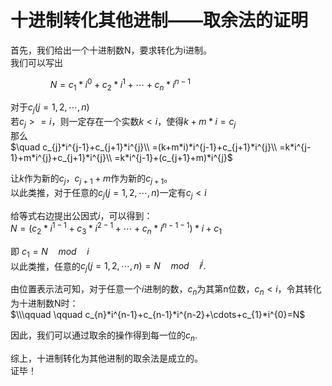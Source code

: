 # 十进制转化其他进制——取余法的证明

首先，我们给出一个十进制数N，要求转化为i进制。  
我们可以写出  

$\qquad \qquad N=c_{1}*i^{0}+c_{2}*i^{1}+\cdots+c_{n}*i^{n-1}$  

对于$c_{j}(j=1,2,\cdots,n)$    
若$c_{j}>=i$，则一定存在一个实数$k<i$，使得$k+m*i=c_{j}$  
那么  
$\quad c_{j}*i^{j-1}+c_{j+1}*i^{j}\\
=(k+m*i)*i^{j-1}+c_{j+1}*i^{j}\\
=k*i^{j-1}+m*i^{j}+c_{j+1}*i^{j}\\
=k*i^{j-1}+(c_{j+1}+m)*i^{j}$  

让$k$作为新的$c_{j}$，$c_{j+1}+m$作为新的$c_{j+1}$。  
以此类推，对于任意的$c_{j}(j=1,2,\cdots,n)$一定有$c_{j}<i$

给等式右边提出公因式$i$，可以得到：  
$N=(c_{2}*i^{1-1}+c_{3}*i^{2-1}+\cdots+c_{n}*i^{n-1-1})*i+c_{1}$

即  $c_{1}=N\quad mod\quad i$   
以此类推，任意的$c_{j}(j=1,2,\cdots,n)=N \quad mod \quad i^{j}.$  

由位置表示法可知，对于任意一个$i$进制的数，$c_{n}$为其第n位数，$c_{n}<i$，令其转化为十进制数N时：  
$\\\qquad \qquad c_{n}*i^{n-1}+c_{n-1}*i^{n-2}+\cdots+c_{1}*i^{0}=N$  

因此，我们可以通过取余的操作得到每一位的$c_{n}$.

综上，十进制转化为其他进制的取余法是成立的。  
证毕！